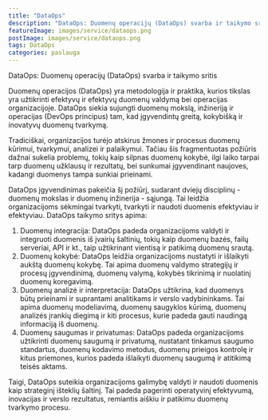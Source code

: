 ```yaml
---
title: "DataOps"
description: "DataOps: Duomenų operacijų (DataOps) svarba ir taikymo sritis"
featureImage: images/service/dataops.png
postImage: images/service/dataops.png
tags: DataOps
categories: paslauga
---
```


DataOps: Duomenų operacijų (DataOps) svarba ir taikymo sritis

Duomenų operacijos (DataOps) yra metodologija ir praktika, kurios tikslas yra užtikrinti efektyvų ir efektyvų duomenų
valdymą bei operacijas organizacijoje. DataOps siekia sujungti duomenų mokslą, inžineriją ir operacijas (DevOps
principus) tam, kad įgyvendintų greitą, kokybišką ir inovatyvų duomenų tvarkymą.

Tradiciškai, organizacijos turėjo atskirus žmones ir procesus duomenų kūrimui, tvarkymui, analizei ir palaikymui. Tačiau
šis fragmentuotas požiūris dažnai sukelia problemų, tokių kaip silpnas duomenų kokybė, ilgi laiko tarpai tarp duomenų
užklausų ir rezultatų, bei sunkumai įgyvendinant naujoves, kadangi duomenys tampa sunkiai prieinami.

DataOps įgyvendinimas pakeičia šį požiūrį, sudarant dviejų disciplinų - duomenų mokslas ir duomenų inžinerija - sąjungą.
Tai leidžia organizacijoms sėkmingai tvarkyti, tvarkyti ir naudoti duomenis efektyviau ir efektyviau. DataOps taikymo
sritys apima:

1. Duomenų integracija: DataOps padeda organizacijoms valdyti ir integruoti duomenis iš įvairių šaltinių, tokių kaip
   duomenų bazės, failų serveriai, API ir kt., taip užtikrinant vientisą ir patikimą duomenų srautą.
2. Duomenų kokybė: DataOps leidžia organizacijoms nustatyti ir išlaikyti aukštą duomenų kokybę. Tai apima duomenų
   valdymo strategijų ir procesų įgyvendinimą, duomenų valymą, kokybės tikrinimą ir nuolatinį duomenų koregavimą.
3. Duomenų analizė ir interpretacija: DataOps užtikrina, kad duomenys būtų prieinami ir suprantami analitikams ir verslo
   vadybininkams. Tai apima duomenų modeliavimą, duomenų saugyklos kūrimą, duomenų analizės įrankių diegimą ir kiti
   procesus, kurie padeda gauti naudingą informaciją iš duomenų.
4. Duomenų saugumas ir privatumas: DataOps padeda organizacijoms užtikrinti duomenų saugumą ir privatumą, nustatant
   tinkamus saugumo standartus, duomenų kodavimo metodus, duomenų prieigos kontrolę ir kitus priemones, kurios padeda
   išlaikyti duomenų saugumą ir atitikimą teisės aktams.

Taigi, DataOps suteikia organizacijoms galimybę valdyti ir naudoti duomenis kaip strateginį išteklių šaltinį. Tai padeda
pagerinti operatyvinį efektyvumą, inovacijas ir verslo rezultatus, remiantis aiškiu ir patikimu duomenų tvarkymo
procesu.